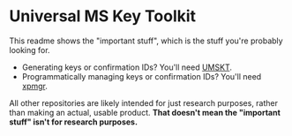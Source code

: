 # Universal MS Key Toolkit
This readme shows the "important stuff", which is the stuff you're probably looking for.

* Generating keys or confirmation IDs? You'll need [UMSKT](https://github.com/UMSKT/UMSKT).
* Programmatically managing keys or confirmation IDs? You'll need [xpmgr](https://github.com/UMSKT/xpmgr).

All other repositories are likely intended for just research purposes, rather than making an actual, usable product. **That doesn't mean the "important stuff" isn't for research purposes.**
